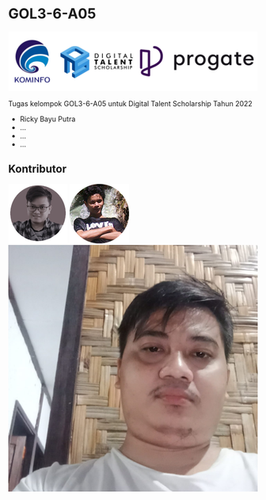 # GOL3-6-A05

![DTS Kominfo](assets/img/dts.png)

Tugas kelompok GOL3-6-A05 untuk Digital Talent Scholarship Tahun 2022
- Ricky Bayu Putra
- ...
- ...
- ...
## Kontributor
![Kontributor](assets/img/ricky.png)
![](assets/img/saddam.png)
![Roso Sasongko](assets/img/roso.jpg)
